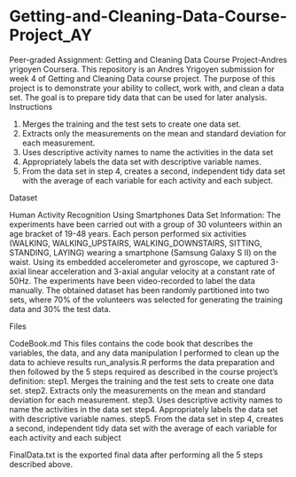# Getting-and-Cleaning-Data-Course-Project_AY
Peer-graded Assignment: Getting and Cleaning Data Course Project-Andres yrigoyen
Coursera. 
This repository is an Andres Yrigoyen submission for week 4 of Getting and Cleaning Data course project. 
The purpose of this project is to demonstrate your ability to collect, work with, and clean a data set. 
The goal is to prepare tidy data that can be used for later analysis.
Instructions
1. Merges the training and the test sets to create one data set.
2. Extracts only the measurements on the mean and standard deviation for each measurement.
3. Uses descriptive activity names to name the activities in the data set
4. Appropriately labels the data set with descriptive variable names.
5. From the data set in step 4, creates a second, independent tidy data set with the average of each variable for each activity and each subject.

Dataset

Human Activity Recognition Using Smartphones 
Data Set Information:
The experiments have been carried out with a group of 30 volunteers within an age bracket of 19-48 years. Each person performed six activities (WALKING, WALKING_UPSTAIRS, WALKING_DOWNSTAIRS, SITTING, STANDING, LAYING) wearing a smartphone (Samsung Galaxy S II) on the waist. Using its embedded accelerometer and gyroscope, we captured 3-axial linear acceleration and 3-axial angular velocity at a constant rate of 50Hz. The experiments have been video-recorded to label the data manually. The obtained dataset has been randomly partitioned into two sets, where 70% of the volunteers was selected for generating the training data and 30% the test data.

Files

CodeBook.md
This files contains the code book that describes the variables, the data, and any data manipulation I performed to clean up the data to achieve results
run_analysis.R 
performs the data preparation and then followed by the 5 steps required as described in the course project’s definition:
step1. Merges the training and the test sets to create one data set.
step2. Extracts only the measurements on the mean and standard deviation for each measurement.
step3. Uses descriptive activity names to name the activities in the data set
step4. Appropriately labels the data set with descriptive variable names.
step5. From the data set in step 4, creates a second, independent tidy data set with the average of each variable for each activity and each subject

FinalData.txt
is the exported final data after performing all the 5 steps described above.
